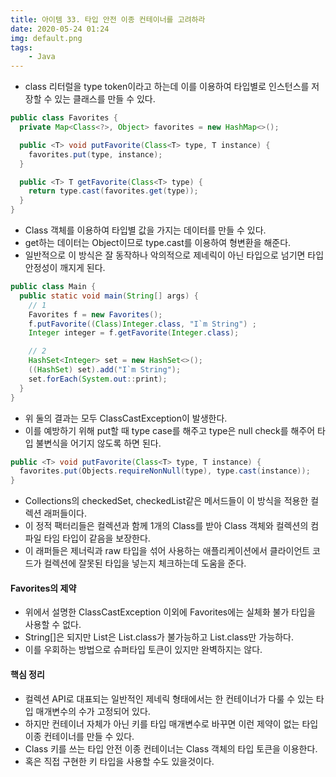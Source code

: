```yaml
---
title: 아이템 33. 타입 안전 이종 컨테이너를 고려하라
date: 2020-05-24 01:24
img: default.png
tags:
    - Java
---
```

- class 리터럴을 type token이라고 하는데 이를 이용하여 타입별로 인스턴스를 저장할 수 있는 클래스를 만들 수 있다.

```java
public class Favorites {
  private Map<Class<?>, Object> favorites = new HashMap<>();

  public <T> void putFavorite(Class<T> type, T instance) {
    favorites.put(type, instance);
  }

  public <T> T getFavorite(Class<T> type) {
    return type.cast(favorites.get(type));
  }
}
```
- Class 객체를 이용하여 타입별 값을 가지는 데이터를 만들 수 있다.
- get하는 데이터는 Object이므로 type.cast를 이용하여 형변환을 해준다.
- 일반적으로 이 방식은 잘 동작하나 악의적으로 제네릭이 아닌 타입으로 넘기면 타입 안정성이 깨지게 된다.

```java
public class Main {
  public static void main(String[] args) {
    // 1
    Favorites f = new Favorites();
    f.putFavorite((Class)Integer.class, "I`m String") ;
    Integer integer = f.getFavorite(Integer.class);

    // 2
    HashSet<Integer> set = new HashSet<>();
    ((HashSet) set).add("I`m String");
    set.forEach(System.out::print);
  }
}
```
- 위 둘의 결과는 모두 ClassCastException이 발생한다.
- 이를 예방하기 위해 put할 때 type case를 해주고 type은 null check를 해주어 타입 불변식을 어기지 않도록 하면 된다.

```java
public <T> void putFavorite(Class<T> type, T instance) {
  favorites.put(Objects.requireNonNull(type), type.cast(instance));
}
```
- Collections의 checkedSet, checkedList같은 메서드들이 이 방식을 적용한 컬렉션 래퍼들이다.
- 이 정적 팩터리들은 컬렉션과 함께 1개의 Class를 받아 Class 객체와 컬렉션의 컴파일 타임 타입이 같음을 보장한다.
- 이 래퍼들은 제너릭과 raw 타입을 섞어 사용하는 애플리케이션에서 클라이언트 코드가 컬렉션에 잘못된 타입을 넣는지 체크하는데 도움을 준다.

#### Favorites의 제약
- 위에서 설명한 ClassCastException 이외에 Favorites에는 실체화 불가 타입을 사용할 수 없다.
- String[]은 되지만 List<String>은 List<String>.class가 불가능하고 List.class만 가능하다.
- 이를 우회하는 방법으로 슈퍼타입 토큰이 있지만 완벽하지는 않다.
  
#### 핵심 정리
- 컬렉션 API로 대표되는 일반적인 제네릭 형태에서는 한 컨테이너가 다룰 수 있는 타입 매개변수의 수가 고정되어 있다.
- 하지만 컨테이너 자체가 아닌 키를 타입 매개변수로 바꾸면 이런 제약이 없는 타입 이종 컨테이너를 만들 수 있다.
- Class 키를 쓰는 타입 안전 이종 컨테이너는 Class 객체의 타입 토큰을 이용한다.
- 혹은 직접 구현한 키 타입을 사용할 수도 있을것이다.

